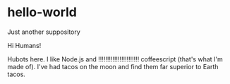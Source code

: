 # hello-world
Just another suppository

Hi Humans!

Hubots here. I like Node.js and !!!!!!!!!!!!!!!!!!!!!!! coffeescript (that's what I'm made of).
I've had tacos on the moon and find them far superior to Earth tacos.
